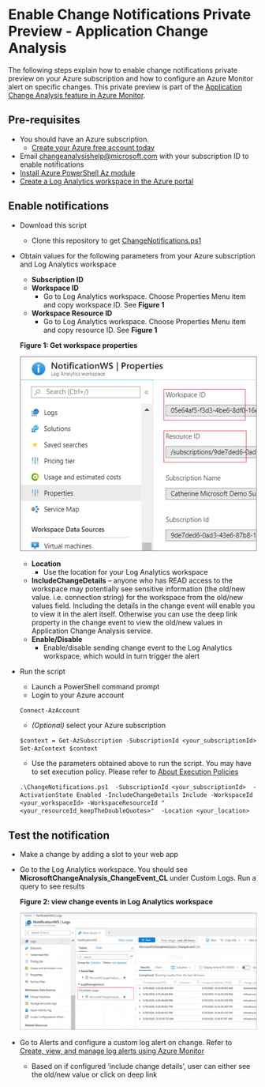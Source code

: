 # Enable Change Notifications Private Preview - Application Change Analysis

The following steps explain how to enable change notifications private preview on your Azure subscription and how to configure an Azure Monitor alert on specific changes. This private preview is part of the [Application Change Analysis feature in Azure Monitor](https://docs.microsoft.com/en-us/azure/azure-monitor/app/change-analysis). 

## Pre-requisites
* You should have an Azure subscription. 
    * [Create your Azure free account today](https://azure.microsoft.com/en-us/free/)
* Email changeanalysishelp@microsoft.com with your subscription ID to enable notifications
* [Install Azure PowerShell Az module](https://docs.microsoft.com/en-us/powershell/azure/new-azureps-module-az?view=azps-3.8.0#upgrade-to-az)
* [Create a Log Analytics workspace in the Azure portal](https://docs.microsoft.com/en-us/azure/azure-monitor/learn/quick-create-workspace)

## Enable notifications
* Download this script
    * Clone this repository to get [ChangeNotifications.ps1](https://github.com/CawaMS/EnableChangeNotifications/blob/master/ChangeNotifications.ps1)
* Obtain values for the following parameters from your Azure subscription and Log Analytics workspace
    * **Subscription ID**
    * **Workspace ID**
        * Go to Log Analytics workspace. Choose Properties Menu item and copy workspace ID. See **Figure 1**
    * **Workspace Resource ID**
        * Go to Log Analytics workspace. Choose Properties Menu item and copy resource ID. See **Figure 1**
    
    **Figure 1: Get workspace properties**

    ![Workspace Properties](./media/workspace-properties.png)

    * **Location**
        * Use the location for your Log Analytics workspace
    * **IncludeChangeDetails** – anyone who has READ access to the workspace may potentially see sensitive information (the old/new value. i.e. connection string) for the workspace from the old/new values field. Including the details in the change event will enable you to view it in the alert itself. Otherwise you can use the deep link property in the change event to view the old/new values in Application Change Analysis service. 
    * **Enable/Disable**
        * Enable/disable sending change event to the Log Analytics workspace, which would in turn trigger the alert
* Run the script
    * Launch a PowerShell command prompt
    * Login to your Azure account
    ```
    Connect-AzAccount
    ```
    *  *(Optional)* select your Azure subscription
    ```
    $context = Get-AzSubscription -SubscriptionId <your_subscriptionId>
    Set-AzContext $context
    ```
    * Use the parameters obtained above to run the script. You may have to set execution policy. Please refer to [About Execution Policies](https:/go.microsoft.com/fwlink/?LinkID=135170)
    ```
    .\ChangeNotifications.ps1  -SubscriptionId <your_subscriptionId>  -ActivationState Enabled -IncludeChangeDetails Include -WorkspaceId <your_workspaceId> -WorkspaceResourceId "<your_resourceId_keepTheDoubleQuotes>"  -Location <your_location>
    ```

## Test the notification
* Make a change by adding a slot to your web app
* Go to the Log Analytics workspace. You should see **MicrosoftChangeAnalysis_ChangeEvent_CL** under Custom Logs. Run a query to see results

    **Figure 2: view change events in Log Analytics workspace**

    ![View change events in Log Analytics](./media/custom-logs.png)


* Go to Alerts and configure a custom log alert on change. Refer to [Create, view, and manage log alerts using Azure Monitor](https://docs.microsoft.com/en-us/azure/azure-monitor/platform/alerts-log)
    * Based on if configured ‘include change details’, user can either see the old/new value or click on deep link



